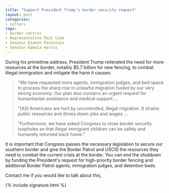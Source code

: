 ```yaml
---
title: "Support President Trump's border security request"
layout: post
categories:
- Letters
tags:
- border control
- Representative Paul Cook
- Senator Dianne Feinstein
- Senator Kamala Harris
---
```


During his primetime address, President Trump reiterated the need for more resources at the border, notably $5.7 billion for new fencing, to combat illegal immigration and mitigate the harm it causes:

> "We have requested more agents, immigration judges, and bed space to process the sharp rise in unlawful migration fueled by our very strong economy. Our plan also contains an urgent request for humanitarian assistance and medical support ...
> 
> "\[A\]ll Americans are hurt by uncontrolled, illegal migration. It strains public resources and drives down jobs and wages ...
> 
> "Furthermore, we have asked Congress to close border security loopholes so that illegal immigrant children can be safely and humanely returned back home."

It is important that Congress passes the necessary legislation to secure our southern border and give the Border Patrol and USCIS the resources they need to combat the current crisis at the border. You can end the shutdown by funding the President's request for high-priority border fencing and additional Border Patrol agents, immigration judges, and detention beds.

Contact me if you would like to talk about this,

{% include signature.html %}
